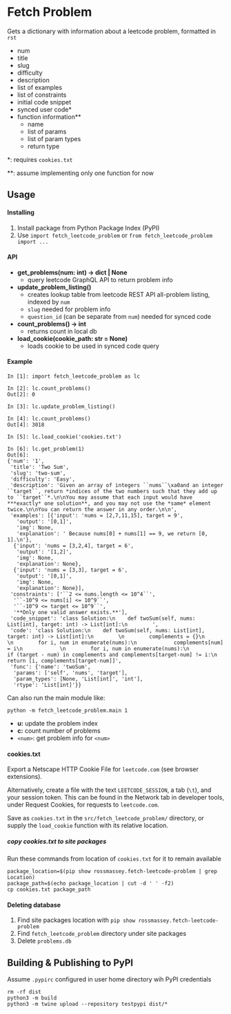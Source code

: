 # Fetch Problem

Gets a dictionary with information about a leetcode problem, formatted in `rst`
- num 
- title
- slug
- difficulty
- description
- list of examples
- list of constraints
- initial code snippet
- synced user code* 
- function information**
  - name
  - list of params
  - list of param types
  - return type

    
*: requires `cookies.txt`

**: assume implementing only one function for now

## Usage

#### Installing
1. Install package from Python Package Index (PyPI)
2. Use `import fetch_leetcode_problem` or `from fetch_leetcode_problem import ...`

   
#### API

- **get_problems(num: int) -> dict | None**
  - query leetcode GraphQL API to return problem info
- **update_problem_listing()**
  - creates lookup table from leetcode REST API all-problem listing, indexed  by `num`
  - `slug` needed for problem info
  - `question_id` (can be separate from `num`) needed for synced code 
- **count_problems() -> int**
  - returns count in local db
- **load_cookie(cookie_path: str = None)**
  - loads cookie to be used in synced code query
  
   
#### Example
    In [1]: import fetch_leetcode_problem as lc
    
    In [2]: lc.count_problems()
    Out[2]: 0
    
    In [3]: lc.update_problem_listing()
    
    In [4]: lc.count_problems()
    Out[4]: 3018
    
    In [5]: lc.load_cookie('cookies.txt')
    
    In [6]: lc.get_problem(1)
    Out[6]:
    {'num': '1',
     'title': 'Two Sum',
     'slug': 'two-sum',
     'difficulty': 'Easy',
     'description': 'Given an array of integers ``nums``\xa0and an integer ``target``, return *indices of the two numbers such that they add up to ``target``*.\n\nYou may assume that each input would have ***exactly* one solution**, and you may not use the *same* element twice.\n\nYou can return the answer in any order.\n\n',
     'examples': [{'input': 'nums = [2,7,11,15], target = 9',
       'output': '[0,1]',
       'img': None,
       'explanation': ' Because nums[0] + nums[1] == 9, we return [0, 1].\n'},
      {'input': 'nums = [3,2,4], target = 6',
       'output': '[1,2]',
       'img': None,
       'explanation': None},
      {'input': 'nums = [3,3], target = 6',
       'output': '[0,1]',
       'img': None,
       'explanation': None}],
     'constraints': ['``2 <= nums.length <= 10^4``',
      '``-10^9 <= nums[i] <= 10^9``',
      '``-10^9 <= target <= 10^9``',
      '**Only one valid answer exists.**'],
     'code_snippet': 'class Solution:\n    def twoSum(self, nums: List[int], target: int) -> List[int]:\n        ',
     'code': 'class Solution:\n    def twoSum(self, nums: List[int], target: int) -> List[int]:\n        \n        complements = {}\n        \n        for i, num in enumerate(nums):\n            complements[num] = i\n            \n        for i, num in enumerate(nums):\n            if (target - num) in complements and complements[target-num] != i:\n                return [i, complements[target-num]]',
     'func': {'name': 'twoSum',
      'params': ['self', 'nums', 'target'],
      'param_types': [None, 'List[int]', 'int'],
      'rtype': 'List[int]'}}

Can also run the main module like:

`python -m fetch_leetcode_problem.main 1`

- **u:** update the problem index
- **c:** count number of problems
- `<num>`: get problem info for `<num>`

#### cookies.txt
Export a Netscape HTTP Cookie File for `leetcode.com` (see browser extensions).

Alternatively, create a file with the text `LEETCODE_SESSION`, a tab (`\t`), 
and your session token. This can be found in the Network tab in developer tools, 
under Request Cookies, for requests to `leetcode.com`.

Save as `cookies.txt` in the `src/fetch_leetcode_problem/` directory, or supply
the `load_cookie` function with its relative location.

##### copy cookies.txt to site packages
Run these commands from location of `cookies.txt` for it to remain available

```
package_location=$(pip show rossmassey.fetch-leetcode-problem | grep Location)
package_path=$(echo package_location | cut -d ' ' -f2)
cp cookies.txt package_path
```

#### Deleting database
1. Find site packages location with `pip show rossmassey.fetch-leetcode-problem`
2. Find `fetch_leetcode_problem` directory under site packages
3. Delete `problems.db`

## Building & Publishing to PyPI
Assume `.pypirc` configured in user home directory wih PyPI credentials
```
rm -rf dist
python3 -m build
python3 -m twine upload --repository testpypi dist/*
```